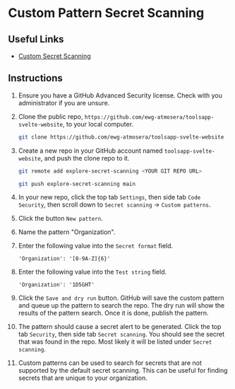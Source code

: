 # Custom Pattern Secret Scanning

## Useful Links

- [Custom Secret Scanning](https://docs.github.com/en/enterprise-cloud@latest/code-security/secret-scanning/using-advanced-secret-scanning-and-push-protection-features/custom-patterns/defining-custom-patterns-for-secret-scanning)

## Instructions

1. Ensure you have a GitHub Advanced Security license. Check with you administrator if you are unsure.

1. Clone the public repo, `https://github.com/ewg-atmosera/toolsapp-svelte-website`, to your local computer.

    ```sh
    git clone https://github.com/ewg-atmosera/toolsapp-svelte-website
    ```

1. Create a new repo in your GitHub account named `toolsapp-svelte-website`, and push the clone repo to it.

    ```sh
    git remote add explore-secret-scanning <YOUR GIT REPO URL>
    ```

    ```sh
    git push explore-secret-scanning main
    ```

1. In your new repo, click the top tab `Settings`, then side tab `Code Security`, then scroll down to `Secret scanning` -> `Custom patterns`.

1. Click the button `New pattern`.

1. Name the pattern "Organization".

1. Enter the following value into the `Secret format` field.

    ```text
    'Organization': '[0-9A-Z]{6}'
    ```

1. Enter the following value into the `Test string` field.

    ```text
    'Organization': '1D5GHT'
    ```

1. Click the `Save and dry run` button. GitHub will save the custom pattern and queue up the pattern to search the repo. The dry run will show the results of the pattern search. Once it is done, publish the pattern.

1. The pattern should cause a secret alert to be generated. Click the top tab `Security`, then side tab `Secret scanning`. You should see the secret that was found in the repo. Most likely it will be listed under `Secret scanning`.

1. Custom patterns can be used to search for secrets that are not supported by the default secret scanning. This can be useful for finding secrets that are unique to your organization.
